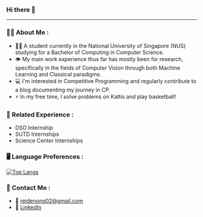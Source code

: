 ### Hi there 👋

---
### 👨‍💻 About Me :
- 👨‍🎓 A student currently in the National University of Singapore (NUS) studying for a Bachelor of Computing in Computer Science.
- 👁️ My main work experience thus far has mostly been for research, specifically in the fields of Computer Vision through both Machine Learning and Classical paradigms.
- 💻 I'm interested in Competitive Programming and regularly contribute to a blog documenting my journey in CP.
- ⚡ In my free time, I solve problems on Kattis and play basketball!

### 💼 Related Experience :
- DSO Internship
- SUTD Internships
- Science Center Internships

### 🖥️ Language Preferences :
[![Top Langs](https://github-readme-stats.vercel.app/api/top-langs/?username=reidenong&theme=dark&card_width=800)](https://github.com/anuraghazra/github-readme-stats)

### 👋 Contact Me :
- 📧 reidenong02@gmail.com
- 🔷 [LinkedIn](https://www.linkedin.com/in/reiden-ong-05b613208)
